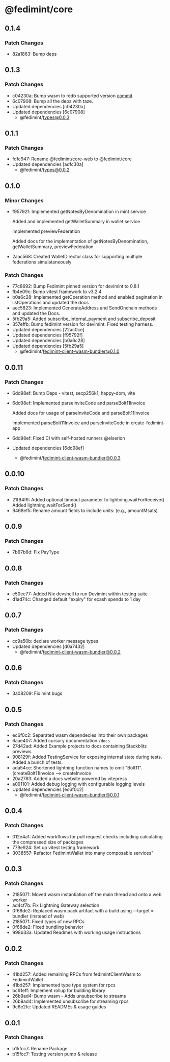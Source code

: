 # @fedimint/core

## 0.1.4

### Patch Changes

- 82a1863: Bump deps

## 0.1.3

### Patch Changes

- c04230a: Bump wasm to redb supported version [commit](https://github.com/fedimint/fedimint/tree/a88f7f6ceb988ee964bf06900183c3c16f7f4c38)
- 6c07908: Bump all the deps with taze.
- Updated dependencies [c04230a]
- Updated dependencies [6c07908]
  - @fedimint/types@0.0.3

## 0.1.1

### Patch Changes

- fdfc947: Rename @fedimint/core-web to @fedimint/core
- Updated dependencies [adfc30a]
  - @fedimint/types@0.0.2

## 0.1.0

### Minor Changes

- f95792f: Implemented getNotesByDenomination in mint service

  Added and implemented getWalletSummary in wallet service

  Implemented previewFederation

  Added docs for the implementation of getNotesByDenomination, getWalletSummary, previewFederation

- 2aac568: Created WalletDirector class for supporting multiple federations simulataneously

### Patch Changes

- 77c8692: Bump Fedimint pinned version for devimint to 0.8.1
- fb4e09c: Bump vitest framework to v3.2.4
- b0a6c28: Implemented getOperation method and enabled pagination in listOperations and updated the docs
- aec5823: Implemented GenerateAddress and SendOnchain methods and updated the Docs.
- 5fb29a5: Added subscribe_internal_payment and subscribe_deposit
- 357effb: Bump fedimint version for devimint. Fixed testing harness.
- Updated dependencies [22ac0ce]
- Updated dependencies [f95792f]
- Updated dependencies [b0a6c28]
- Updated dependencies [5fb29a5]
  - @fedimint/fedimint-client-wasm-bundler@0.1.0

## 0.0.11

### Patch Changes

- 6dd98ef: Bump Deps - vitest, secp256k1, happy-dom, vite
- 6dd98ef: Implemented parseInviteCode and parseBolt11Invoice

  Added docs for usage of parseInviteCode and parseBolt11Invoice

  Implemented parseBolt11Invoice and parseInviteCode in create-fedimint-app

- 6dd98ef: Fixed CI with self-hosted runners @elserion
- Updated dependencies [6dd98ef]
  - @fedimint/fedimint-client-wasm-bundler@0.0.3

## 0.0.10

### Patch Changes

- 21f94f9: Added optional timeout parameter to lightning.waitForReceive()
  Added lightning.waitForSend()
- 9468ef5: Rename amount fields to include units: (e.g., amountMsats)

## 0.0.9

### Patch Changes

- 7b67b6d: Fix PayType

## 0.0.8

### Patch Changes

- e50ec77: Added Nix devshell to run Devimint within testing suite
- d1ad74c: Changed default "expiry" for ecash spends to 1 day

## 0.0.7

### Patch Changes

- cc9a50b: declare worker message types
- Updated dependencies [d0a7432]
  - @fedimint/fedimint-client-wasm-bundler@0.0.2

## 0.0.6

### Patch Changes

- 3a08209: Fix mint bugs

## 0.0.5

### Patch Changes

- ec6f0c2: Separated wasm dependecies into their own packages
- 6aae407: Added cursory documentation `/docs`
- 27d42ad: Added Example projects to docs containing Stackblitz previews
- 908129f: Added TestingService for exposing internal state during tests. Added a bunch of tests.
- ada54ce: Shortened lightning function names to omit "Bolt11". (createBolt11Invoice --> createInvoice
- 20a2783: Added a docs website powered by vitepress
- a091101: Added debug logging with configurable logging levels
- Updated dependencies [ec6f0c2]
  - @fedimint/fedimint-client-wasm-bundler@0.0.1

## 0.0.4

### Patch Changes

- 012e4a1: Added workflows for pull request checks including calculating the compressed size of packages
- 779e924: Set up vitest testing framework
- 3038557: Refactor FedimintWallet into many composable services"

## 0.0.3

### Patch Changes

- 2185071: Moved wasm instantiation off the main thread and onto a web worker
- ad4cf7b: Fix Lightning Gateway selection
- 0f68de2: Replaced wasm pack artifact with a build using --target = bundler (instead of web)
- 2185071: Fixed types of new RPCs
- 0f68de2: Fixed bundling behavior
- 998b33a: Updated Readmes with working usage instructions

## 0.0.2

### Patch Changes

- 41bd257: Added remaining RPCs from fedimintClientWasm to FedimintWallet
- 41bd257: Implemented type type system for rpcs
- bc61eff: Implement rollup for building library
- 26b9ad4: Bump wasm - Adds unsubscribe to streams
- 26b9ad4: Implemented unsubscribe for streaming rpcs
- 9c6e2fc: Updated READMEs & usage guides

## 0.0.1

### Patch Changes

- b15fcc7: Rename Package
- b15fcc7: Testing version pump & release
